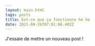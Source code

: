 ```yaml
---
layout: main.html
tags: posts
title: Est-ce que ça fonctionne hé ho
date: 2021-09-26T07:01:06.402Z
---
```

J'essaie de mettre un nouveau post !